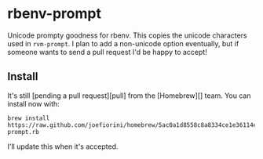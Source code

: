 # rbenv-prompt

Unicode prompty goodness for rbenv. This copies the unicode characters used in `rvm-prompt`. I plan to add a non-unicode option eventually, but if someone wants to send a pull request I'd be happy to accept!

## Install

It's still [pending a pull request][pull] from the [Homebrew][] team. You can install now with:

    brew install https://raw.github.com/joefiorini/homebrew/5ac0a1d8558c8a8334ce1e36114e82f6bb628e5e/Library/Formula/rbenv-prompt.rb

I'll update this when it's accepted.
